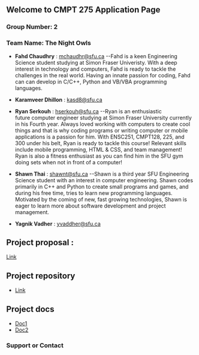 ## Welcome to CMPT 275 Application Page 



### Group Number:  2

### Team Name:  The Night Owls

* **Fahd Chaudhry** : mchaudhr@sfu.ca --Fahd is a keen Engineering Science student studying at Simon Fraser Univeristy. With a deep interest in technology and computers, Fahd is ready to tackle the challenges in the real world. Having an innate passion for coding, Fahd can can develop in C/C++, Python and VB/VBA programming languages. 

* **Karamveer Dhillon** : kasd8@sfu.ca

* **Ryan Serkouh** : hserkouh@sfu.ca  --Ryan is an enthusiastic future computer engineer studying at Simon Fraser University currently in his Fourth year. Always loved working with computers to create cool things and that is why coding programs or writing computer or mobile applications is a passion for him. With ENSC251, CMPT128, 225, and 300 under his belt, Ryan is ready to tackle this course! Relevant skills include mobile programming, HTML & CSS, and team management! Ryan is also a fitness enthusiast as you can find him in the SFU gym doing sets when not in front of a computer!

* **Shawn Thai** : shawnt@sfu.ca  --Shawn is a third year SFU Engineering Science student with an interest in computer engineering. Shawn codes primarily in C++ and Python to create small programs and games, and during his free time, tries to learn new programming languages. Motivated by the coming of new, fast growing technologies, Shawn is eager to learn more about software development and project management.

* **Yagnik Vadher** : yvaddher@sfu.ca




## Project proposal : 
[Link](https://docs.google.com/document/d/1Sjle3Uqf5rmHdhPMzWy1VnGbLSjvbW4b8QMaoAgdRVY/edit)

## Project repository 
- [Link](https://github.com/yvadher/cmpt275App)

## Project docs
-  [Doc1](https://github.com/yvadher/cmpt275App)
-  [Doc2](https://github.com/yvadher/cmpt275App)


### Support or Contact 
